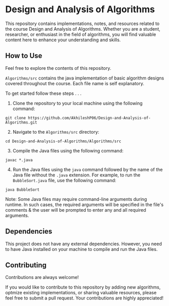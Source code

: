 
# Design and Analysis of Algorithms

This repository contains implementations, notes, and resources related to the course Design and Analysis of Algorithms. Whether you are a student, researcher, or enthusiast in the field of algorithms, you will find valuable content here to enhance your understanding and skills.

## How to Use
Feel free to explore the contents of this repository. 

`Algorithms/src` contains the java implementation of basic algorithm designs covered throughout the course. Each file name is self explanatory.

To get started follow these steps . . .

1. Clone the repository to your local machine using the following command:

```git clone https://github.com/AkhileshP06/Design-and-Analysis-of-Algorithms.git```

2. Navigate to the `Algorithms/src` directory:

```cd Design-and-Analysis-of-Algorithms/Algorithms/src```

3. Compile the Java files using the following command:

```javac *.java```

4. Run the Java files using the `java` command followed by the name of the Java file without the `.java` extension. For example, to run the `BubbleSort.java` file, use the following command:

```java BubbleSort```

Note: Some Java files may require command-line arguments during runtime. In such cases, the required arguments will be specified in the file's comments & the user will be prompted to enter any and all required arguments.
## Dependencies

This project does not have any external dependencies. However, you need to have Java installed on your machine to compile and run the Java files. 
## Contributing

Contributions are always welcome!

If you would like to contribute to this repository by adding new algorithms, optmize existing implementations, or sharing valuable resources, please feel free to submit a pull request. Your contributions are highly appreciated!


